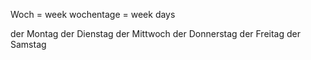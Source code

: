 Woch = week
wochentage = week days


der Montag
der Dienstag
der Mittwoch
der Donnerstag
der Freitag
der Samstag


